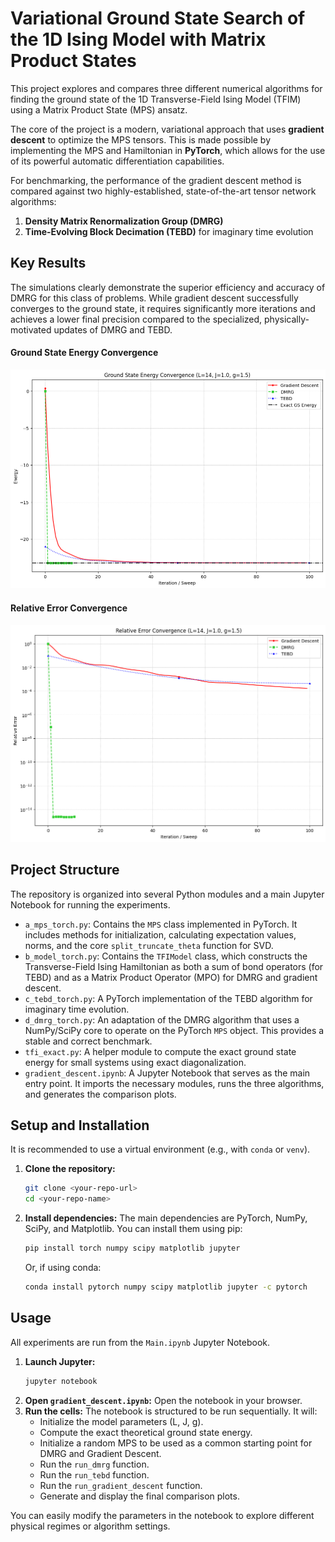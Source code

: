 # Variational Ground State Search of the 1D Ising Model with Matrix Product States

This project explores and compares three different numerical algorithms for finding the ground state of the 1D Transverse-Field Ising Model (TFIM) using a Matrix Product State (MPS) ansatz.

The core of the project is a modern, variational approach that uses **gradient descent** to optimize the MPS tensors. This is made possible by implementing the MPS and Hamiltonian in **PyTorch**, which allows for the use of its powerful automatic differentiation capabilities.

For benchmarking, the performance of the gradient descent method is compared against two highly-established, state-of-the-art tensor network algorithms:
1.  **Density Matrix Renormalization Group (DMRG)**
2.  **Time-Evolving Block Decimation (TEBD)** for imaginary time evolution

## Key Results

The simulations clearly demonstrate the superior efficiency and accuracy of DMRG for this class of problems. While gradient descent successfully converges to the ground state, it requires significantly more iterations and achieves a lower final precision compared to the specialized, physically-motivated updates of DMRG and TEBD.

#### Ground State Energy Convergence
![Energy Convergence Plot](gs_convergance.png)

#### Relative Error Convergence
![Relative Error Plot](error_convergance.png)

## Project Structure

The repository is organized into several Python modules and a main Jupyter Notebook for running the experiments.

-   `a_mps_torch.py`: Contains the `MPS` class implemented in PyTorch. It includes methods for initialization, calculating expectation values, norms, and the core `split_truncate_theta` function for SVD.
-   `b_model_torch.py`: Contains the `TFIModel` class, which constructs the Transverse-Field Ising Hamiltonian as both a sum of bond operators (for TEBD) and as a Matrix Product Operator (MPO) for DMRG and gradient descent.
-   `c_tebd_torch.py`: A PyTorch implementation of the TEBD algorithm for imaginary time evolution.
-   `d_dmrg_torch.py`: An adaptation of the DMRG algorithm that uses a NumPy/SciPy core to operate on the PyTorch `MPS` object. This provides a stable and correct benchmark.
-   `tfi_exact.py`: A helper module to compute the exact ground state energy for small systems using exact diagonalization.
-   `gradient_descent.ipynb`: A Jupyter Notebook that serves as the main entry point. It imports the necessary modules, runs the three algorithms, and generates the comparison plots.

## Setup and Installation

It is recommended to use a virtual environment (e.g., with `conda` or `venv`).

1.  **Clone the repository:**
    ```bash
    git clone <your-repo-url>
    cd <your-repo-name>
    ```

2.  **Install dependencies:**
    The main dependencies are PyTorch, NumPy, SciPy, and Matplotlib. You can install them using pip:
    ```bash
    pip install torch numpy scipy matplotlib jupyter
    ```
    Or, if using conda:
    ```bash
    conda install pytorch numpy scipy matplotlib jupyter -c pytorch
    ```

## Usage

All experiments are run from the `Main.ipynb` Jupyter Notebook.

1.  **Launch Jupyter:**
    ```bash
    jupyter notebook
    ```
2.  **Open `gradient_descent.ipynb`:** Open the notebook in your browser.
3.  **Run the cells:** The notebook is structured to be run sequentially. It will:
    * Initialize the model parameters (L, J, g).
    * Compute the exact theoretical ground state energy.
    * Initialize a random MPS to be used as a common starting point for DMRG and Gradient Descent.
    * Run the `run_dmrg` function.
    * Run the `run_tebd` function.
    * Run the `run_gradient_descent` function.
    * Generate and display the final comparison plots.

You can easily modify the parameters in the notebook to explore different physical regimes or algorithm settings.

